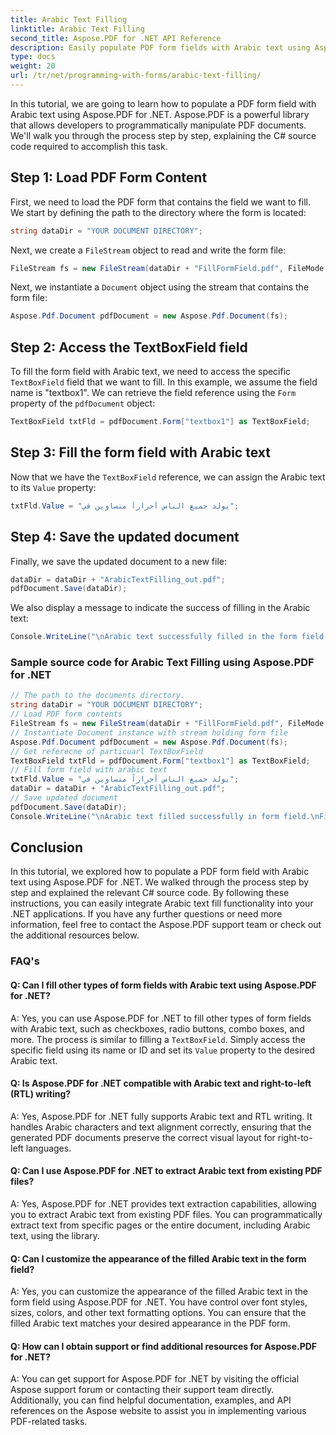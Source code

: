 ```yaml
---
title: Arabic Text Filling
linktitle: Arabic Text Filling
second_title: Aspose.PDF for .NET API Reference
description: Easily populate PDF form fields with Arabic text using Aspose.PDF for .NET.
type: docs
weight: 20
url: /tr/net/programming-with-forms/arabic-text-filling/
---
```

In this tutorial, we are going to learn how to populate a PDF form field with Arabic text using Aspose.PDF for .NET. Aspose.PDF is a powerful library that allows developers to programmatically manipulate PDF documents. We'll walk you through the process step by step, explaining the C# source code required to accomplish this task.

## Step 1: Load PDF Form Content

First, we need to load the PDF form that contains the field we want to fill. We start by defining the path to the directory where the form is located:

```csharp
string dataDir = "YOUR DOCUMENT DIRECTORY";
```

Next, we create a `FileStream` object to read and write the form file:

```csharp
FileStream fs = new FileStream(dataDir + "FillFormField.pdf", FileMode.Open, FileAccess.ReadWrite);
```

Next, we instantiate a `Document` object using the stream that contains the form file:

```csharp
Aspose.Pdf.Document pdfDocument = new Aspose.Pdf.Document(fs);
```

## Step 2: Access the TextBoxField field

To fill the form field with Arabic text, we need to access the specific `TextBoxField` field that we want to fill. In this example, we assume the field name is "textbox1". We can retrieve the field reference using the `Form` property of the `pdfDocument` object:

```csharp
TextBoxField txtFld = pdfDocument.Form["textbox1"] as TextBoxField;
```

## Step 3: Fill the form field with Arabic text

Now that we have the `TextBoxField` reference, we can assign the Arabic text to its `Value` property:

```csharp
txtFld.Value = "يولد جميع الناس أحراراً متساوين في";
```

## Step 4: Save the updated document

Finally, we save the updated document to a new file:

```csharp
dataDir = dataDir + "ArabicTextFilling_out.pdf";
pdfDocument.Save(dataDir);
```

We also display a message to indicate the success of filling in the Arabic text:

```csharp
Console.WriteLine("\nArabic text successfully filled in the form field.\nFile saved in the following location: " + dataDir);
```

### Sample source code for Arabic Text Filling using Aspose.PDF for .NET 
```csharp
// The path to the documents directory.
string dataDir = "YOUR DOCUMENT DIRECTORY";
// Load PDF form contents
FileStream fs = new FileStream(dataDir + "FillFormField.pdf", FileMode.Open, FileAccess.ReadWrite);
// Instantiate Document instance with stream holding form file
Aspose.Pdf.Document pdfDocument = new Aspose.Pdf.Document(fs);
// Get referecne of particuarl TextBoxField
TextBoxField txtFld = pdfDocument.Form["textbox1"] as TextBoxField;
// Fill form field with arabic text
txtFld.Value = "يولد جميع الناس أحراراً متساوين في";
dataDir = dataDir + "ArabicTextFilling_out.pdf";
// Save updated document
pdfDocument.Save(dataDir);
Console.WriteLine("\nArabic text filled successfully in form field.\nFile saved at " + dataDir);
```

## Conclusion

In this tutorial, we explored how to populate a PDF form field with Arabic text using Aspose.PDF for .NET. We walked through the process step by step and explained the relevant C# source code. By following these instructions, you can easily integrate Arabic text fill functionality into your .NET applications. If you have any further questions or need more information, feel free to contact the Aspose.PDF support team or check out the additional resources below.

### FAQ's

#### Q: Can I fill other types of form fields with Arabic text using Aspose.PDF for .NET?

A: Yes, you can use Aspose.PDF for .NET to fill other types of form fields with Arabic text, such as checkboxes, radio buttons, combo boxes, and more. The process is similar to filling a `TextBoxField`. Simply access the specific field using its name or ID and set its `Value` property to the desired Arabic text.

#### Q: Is Aspose.PDF for .NET compatible with Arabic text and right-to-left (RTL) writing?

A: Yes, Aspose.PDF for .NET fully supports Arabic text and RTL writing. It handles Arabic characters and text alignment correctly, ensuring that the generated PDF documents preserve the correct visual layout for right-to-left languages.

#### Q: Can I use Aspose.PDF for .NET to extract Arabic text from existing PDF files?

A: Yes, Aspose.PDF for .NET provides text extraction capabilities, allowing you to extract Arabic text from existing PDF files. You can programmatically extract text from specific pages or the entire document, including Arabic text, using the library.

#### Q: Can I customize the appearance of the filled Arabic text in the form field?

A: Yes, you can customize the appearance of the filled Arabic text in the form field using Aspose.PDF for .NET. You have control over font styles, sizes, colors, and other text formatting options. You can ensure that the filled Arabic text matches your desired appearance in the PDF form.

#### Q: How can I obtain support or find additional resources for Aspose.PDF for .NET?

A: You can get support for Aspose.PDF for .NET by visiting the official Aspose support forum or contacting their support team directly. Additionally, you can find helpful documentation, examples, and API references on the Aspose website to assist you in implementing various PDF-related tasks.